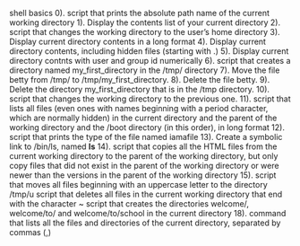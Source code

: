 shell basics  0). script that prints the absolute path name of the current working directory
1). Display the contents list of your current directory
2). script that changes the working directory to the user’s home directory
3). Display current directory contents in a long format
4). Display current directory contents, including hidden files (starting with .)
5). Display current directory contnts with user and group id numerically
6). script that creates a directory named my_first_directory in the /tmp/ directory
7). Move the file betty from /tmp/ to /tmp/my_first_directory.
8). Delete the file betty.
9). Delete the directory my_first_directory that is in the /tmp directory.
10). script that changes the working directory to the previous one.
11). script that lists all files (even ones with names beginning with a period character, which are normally hidden) in the current directory and the parent of the working directory and the /boot directory (in this order), in long format
12). script that prints the type of the file named iamafile
13). Create a symbolic link to /bin/ls, named __ls__
14). script that copies all the HTML files from the current working directory to the parent of the working directory, but only copy files that did not exist in the parent of the working directory or were newer than the versions in the parent of the working directory
15).  script that moves all files beginning with an uppercase letter to the directory /tmp/u
script that deletes all files in the current working directory that end with the character ~
script that creates the directories welcome/, welcome/to/ and welcome/to/school in the current directory
18). command that lists all the files and directories of the current directory, separated by commas (,)
